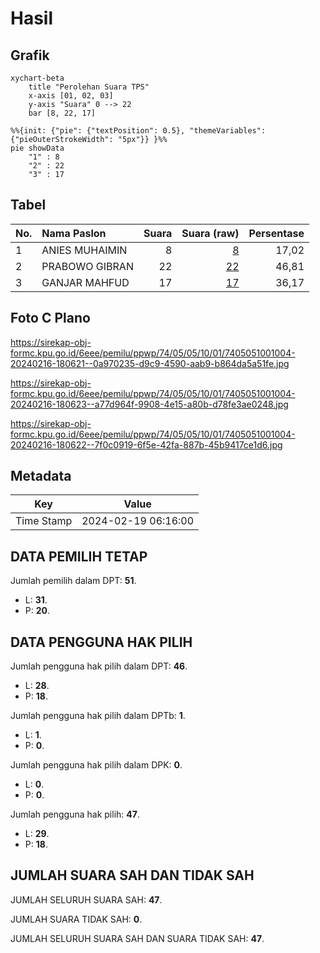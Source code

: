 # Hasil

## Grafik

```mermaid
xychart-beta
    title "Perolehan Suara TPS"
    x-axis [01, 02, 03]
    y-axis "Suara" 0 --> 22
    bar [8, 22, 17]
```

```mermaid
%%{init: {"pie": {"textPosition": 0.5}, "themeVariables": {"pieOuterStrokeWidth": "5px"}} }%%
pie showData
    "1" : 8
    "2" : 22
    "3" : 17
```

## Tabel

| No. | Nama Paslon    | Suara | Suara (raw) | Persentase |
|:--- |:-------------- | -----:| -----------:| ----------:|
| 1   | ANIES MUHAIMIN | 8     | [8][p-1]    | 17,02      |
| 2   | PRABOWO GIBRAN | 22    | [22][p-2]   | 46,81      |
| 3   | GANJAR MAHFUD  | 17    | [17][p-3]   | 36,17      |


[p-1]: https://github.com/gigit-pemilu/pemilu-2024-74-sulawesi-tenggara/blob/main/pilpres/hitung-suara/sub/74-sulawesi-tenggara/sub/05-konawe-selatan/sub/05-landono/sub/1001-landono/sub/004-tps/sub/paslon-1.txt
[p-2]: https://github.com/gigit-pemilu/pemilu-2024-74-sulawesi-tenggara/blob/main/pilpres/hitung-suara/sub/74-sulawesi-tenggara/sub/05-konawe-selatan/sub/05-landono/sub/1001-landono/sub/004-tps/sub/paslon-2.txt
[p-3]: https://github.com/gigit-pemilu/pemilu-2024-74-sulawesi-tenggara/blob/main/pilpres/hitung-suara/sub/74-sulawesi-tenggara/sub/05-konawe-selatan/sub/05-landono/sub/1001-landono/sub/004-tps/sub/paslon-3.txt

## Foto C Plano

https://sirekap-obj-formc.kpu.go.id/6eee/pemilu/ppwp/74/05/05/10/01/7405051001004-20240216-180621--0a970235-d9c9-4590-aab9-b864da5a51fe.jpg

https://sirekap-obj-formc.kpu.go.id/6eee/pemilu/ppwp/74/05/05/10/01/7405051001004-20240216-180623--a77d964f-9908-4e15-a80b-d78fe3ae0248.jpg

https://sirekap-obj-formc.kpu.go.id/6eee/pemilu/ppwp/74/05/05/10/01/7405051001004-20240216-180622--7f0c0919-6f5e-42fa-887b-45b9417ce1d6.jpg


## Metadata

| Key        | Value               |
| ---------- | ------------------- |
| Time Stamp | 2024-02-19 06:16:00 |


## DATA PEMILIH TETAP

Jumlah pemilih dalam DPT: **51**.
 * L: **31**.
 * P: **20**.

## DATA PENGGUNA HAK PILIH

Jumlah pengguna hak pilih dalam DPT: **46**.
 * L: **28**.
 * P: **18**.

Jumlah pengguna hak pilih dalam DPTb: **1**.
 * L: **1**.
 * P: **0**.

Jumlah pengguna hak pilih dalam DPK: **0**.
 * L: **0**.
 * P: **0**.

Jumlah pengguna hak pilih: **47**.
 * L: **29**.
 * P: **18**.

## JUMLAH SUARA SAH DAN TIDAK SAH

JUMLAH SELURUH SUARA SAH: **47**.

JUMLAH SUARA TIDAK SAH: **0**.

JUMLAH SELURUH SUARA SAH DAN SUARA TIDAK SAH: **47**.


